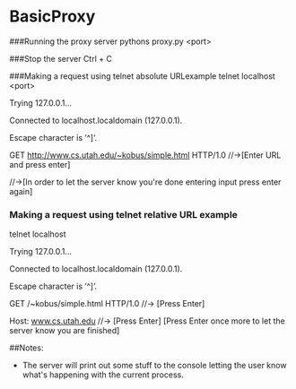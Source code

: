 # BasicProxy

###Running the proxy server
pythons proxy.py \<port\> 

###Stop the server
Ctrl + C

###Making a request using telnet absolute URLexample
telnet localhost \<port\> 

Trying 127.0.0.1...

Connected to localhost.localdomain (127.0.0.1).

Escape character is ’^]’.

GET http://www.cs.utah.edu/~kobus/simple.html HTTP/1.0 //->[Enter URL and press enter]

//->[In order to let the server know you're done entering input press enter again]

### Making a request using telnet relative URL example
telnet localhost <port>

Trying 127.0.0.1...

Connected to localhost.localdomain (127.0.0.1).

Escape character is ’^]’.

GET /~kobus/simple.html HTTP/1.0 //-> [Press Enter]

Host: www.cs.utah.edu //-> [Press Enter]
[Press Enter once more to let the server know you are finished]


##Notes:
* The server will print out some stuff to the console letting the user know what's happening with the current process.


